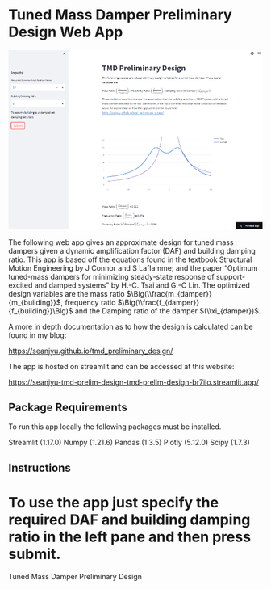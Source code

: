 # Tuned Mass Damper Preliminary Design Web App
![readme_img](readme_img.PNG)

The following web app gives an approximate design for tuned mass dampers given a dynamic amplification factor (DAF) and building damping ratio. This app is based off the equations found in the textbook Structural Motion Engineering by J Connor and S Laflamme; and the paper “Optimum tuned-mass dampers for minimizing steady-state response of support-excited and damped systems" by H.-C. Tsai and G.-C Lin. 
The optimized design variables are the mass ratio $\Big(\\frac{m_{damper}}{m_{building}}$, frequency ratio $\Big(\\frac{f_{damper}}{f_{building}}\Big)$ and the Damping ratio of the damper $(\\xi_{damper})$. 

A more in depth documentation as to how the design is calculated can be found in my blog:

https://seanjyu.github.io/tmd_preliminary_design/

The app is hosted on streamlit and can be accessed at this website:

https://seanjyu-tmd-prelim-design-tmd-prelim-design-br7ilo.streamlit.app/

## Package Requirements <br>
To run this app locally the following packages must be installed.<br>

Streamlit (1.17.0)
Numpy (1.21.6)
Pandas (1.3.5)
Plotly (5.12.0)
Scipy (1.7.3)

## Instructions
To use the app just specify the required DAF and building damping ratio in the left pane and then press submit.
=======
Tuned Mass Damper Preliminary Design
